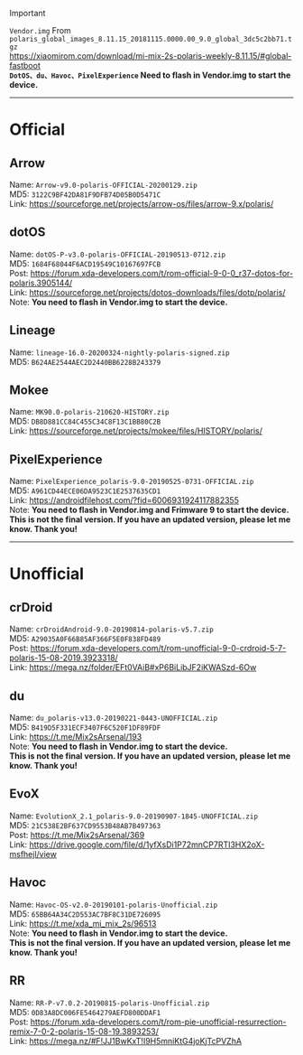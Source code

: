 > [!IMPORTANT]
> `Vendor.img` From `polaris_global_images_8.11.15_20181115.0000.00_9.0_global_3dc5c2bb71.tgz`   
> https://xiaomirom.com/download/mi-mix-2s-polaris-weekly-8.11.15/#global-fastboot  
> **`DotOS、du、Havoc、PixelExperience` Need to flash in Vendor.img to start the device.**  

--------------------------------

# Official

## Arrow
Name: `Arrow-v9.0-polaris-OFFICIAL-20200129.zip`  
MD5: `3122C9BF42DA81F9DFB74D05B0D5471C`  
Link: https://sourceforge.net/projects/arrow-os/files/arrow-9.x/polaris/  

## dotOS
Name: `dotOS-P-v3.0-polaris-OFFICIAL-20190513-0712.zip`  
MD5: `1684F68044F6ACD19549C10167697FCB`  
Post: https://forum.xda-developers.com/t/rom-official-9-0-0_r37-dotos-for-polaris.3905144/  
Link: https://sourceforge.net/projects/dotos-downloads/files/dotp/polaris/  
Note: **You need to flash in Vendor.img to start the device.**  

## Lineage
Name: `lineage-16.0-20200324-nightly-polaris-signed.zip`  
MD5: `B624AE2544AEC2D2440BB6228B243379`  

## Mokee
Name: `MK90.0-polaris-210620-HISTORY.zip`  
MD5: `DB8D881CC84C455C34C8F13C1BB80C2B`  
Link: https://sourceforge.net/projects/mokee/files/HISTORY/polaris/  

## PixelExperience
Name: `PixelExperience_polaris-9.0-20190525-0731-OFFICIAL.zip `  
MD5: `A961CD44ECE06DA9523C1E2537635CD1`  
Link: https://androidfilehost.com/?fid=6006931924117882355  
Note: **You need to flash in Vendor.img and Frimware 9 to start the device.**  
**This is not the final version. If you have an updated version, please let me know. Thank you!**  

--------------------------

# Unofficial

## crDroid
Name: `crDroidAndroid-9.0-20190814-polaris-v5.7.zip`  
MD5: `A29035A0F66B85AF366F5E0F838FD489`  
Post: https://forum.xda-developers.com/t/rom-unofficial-9-0-crdroid-5-7-polaris-15-08-2019.3923318/  
Link: https://mega.nz/folder/EFt0VAiB#xP6BiLibJF2iKWASzd-6Ow  

## du
Name: `du_polaris-v13.0-20190221-0443-UNOFFICIAL.zip`  
MD5: `B419D5F331ECF3407F6C520F1DF89FDF`  
Link: https://t.me/Mix2sArsenal/193  
Note: **You need to flash in Vendor.img to start the device.**  
**This is not the final version. If you have an updated version, please let me know. Thank you!**  

## EvoX
Name: `EvolutionX_2.1_polaris-9.0-20190907-1845-UNOFFICIAL.zip`  
MD5: `21C538E2BF637CD9553B48AB7B497363`  
Post: https://t.me/Mix2sArsenal/369  
Link: https://drive.google.com/file/d/1yfXsDi1P72mnCP7RTI3HX2oX-msfhejl/view  

## Havoc
Name: `Havoc-OS-v2.0-20190101-polaris-Unofficial.zip`  
MD5: `65BB64A34C2D553AC7BF8C31DE726095`  
Link: https://t.me/xda_mi_mix_2s/96513  
Note: **You need to flash in Vendor.img to start the device.**  
**This is not the final version. If you have an updated version, please let me know. Thank you!**  

## RR
Name: `RR-P-v7.0.2-20190815-polaris-Unofficial.zip `  
MD5: `0D83A8DC006FE5464279AEFD800DDAF1`  
Post: https://forum.xda-developers.com/t/rom-pie-unofficial-resurrection-remix-7-0-2-polaris-15-08-19.3893253/  
Link: https://mega.nz/#F!JJ1BwKxT!I9H5mniKtG4joKjTcPVZhA  
